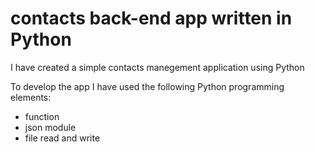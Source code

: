 # contacts back-end app written in Python

I have created a simple contacts manegement application using Python

To develop the app I have used the following Python programming elements:

- function
- json module
- file read and write
